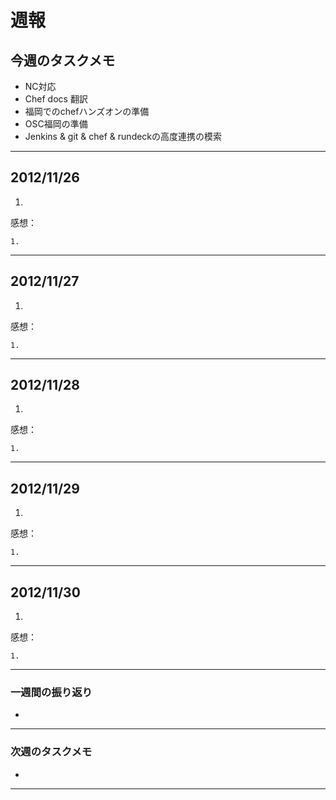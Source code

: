 # 週報


## 今週のタスクメモ

- NC対応
- Chef docs 翻訳
- 福岡でのchefハンズオンの準備
- OSC福岡の準備
- Jenkins & git & chef & rundeckの高度連携の模索

---

## 2012/11/26

1. 

感想：

	1. 
	
---


## 2012/11/27

1. 

感想：

	1. 

---

## 2012/11/28

1. 

感想：

	1. 
		
---

## 2012/11/29

1. 
 
感想：

	1. 
		
---

## 2012/11/30

1. 
 
感想：

	1. 
		
---

### 一週間の振り返り

- 

---
 
### 次週のタスクメモ

- 

---